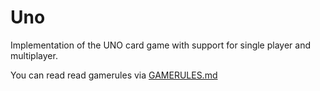 # Uno
Implementation of the UNO card game with support for single player and multiplayer.

You can read read gamerules via [GAMERULES.md](https://github.com/ShusharinAndrey/Uno/blob/Nikolay/GAMERULES.md)
